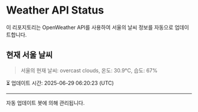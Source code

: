 
# Weather API Status

이 리포지토리는 OpenWeather API를 사용하여 서울의 날씨 정보를 자동으로 업데이트합니다.

## 현재 서울 날씨
> 서울의 현재 날씨: overcast clouds, 온도: 30.9°C, 습도: 67%

⏳ 업데이트 시간: 2025-06-29 06:20:23 (UTC)

---
자동 업데이트 봇에 의해 관리됩니다.
